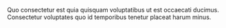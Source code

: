 Quo consectetur est quia quisquam voluptatibus ut est occaecati ducimus. Consectetur voluptates quo id temporibus tenetur placeat harum minus.